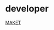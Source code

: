 # developer

<a href='https://www.figma.com/file/8WdjRUdLAfF6xXdZIDKm4q/developer?type=design&node-id=0-1&t=OXUrSr2Dystz6glu-0'>MAKET</a>
